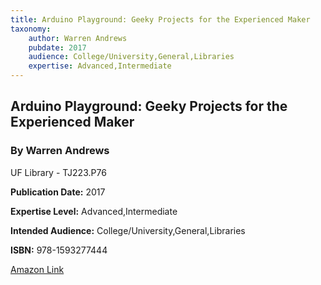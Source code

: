 ```yaml
---
title: Arduino Playground: Geeky Projects for the Experienced Maker
taxonomy:
	author: Warren Andrews
	pubdate: 2017
	audience: College/University,General,Libraries
	expertise: Advanced,Intermediate
---
```

## Arduino Playground: Geeky Projects for the Experienced Maker
### By Warren Andrews
UF Library - TJ223.P76

**Publication Date:** 2017

**Expertise Level:** Advanced,Intermediate

**Intended Audience:** College/University,General,Libraries

**ISBN:** 978-1593277444

[Amazon Link](https://www.amazon.com/Arduino-Playground-Geeky-Projects-Experienced/dp/159327744X/ref=sr_1_1?s=books&ie=UTF8&qid=1541655140&sr=1-1&keywords=Arduino+Playground&dpID=51HyAc8oCoL&preST=_SX218_BO1,204,203,200_QL40_&dpSrc=srch)